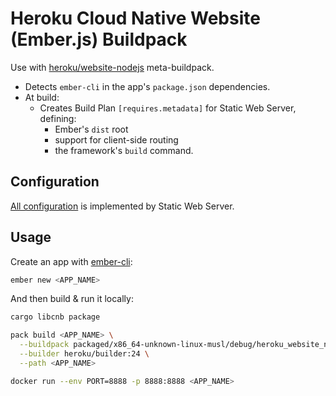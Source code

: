# Heroku Cloud Native Website (Ember.js) Buildpack

Use with [heroku/website-nodejs](../../meta-buildpacks/website-nodejs/) meta-buildpack.

* Detects `ember-cli` in the app's `package.json` dependencies.
* At build:
  * Creates Build Plan `[requires.metadata]` for Static Web Server, defining:
    * Ember's `dist` root
    * support for client-side routing
    * the framework's `build` command.

## Configuration

[All configuration](../../buildpacks/static-web-server/README.md#configuration) is implemented by Static Web Server.

## Usage

Create an app with [ember-cli](https://cli.emberjs.com/release/basic-use/):

```bash
ember new <APP_NAME>
```

And then build & run it locally:

```bash
cargo libcnb package

pack build <APP_NAME> \
  --buildpack packaged/x86_64-unknown-linux-musl/debug/heroku_website_nodejs \
  --builder heroku/builder:24 \
  --path <APP_NAME>

docker run --env PORT=8888 -p 8888:8888 <APP_NAME>
```
